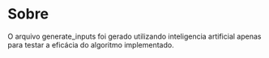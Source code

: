 # Sobre
O arquivo generate_inputs foi gerado utilizando inteligencia artificial apenas para testar a eficácia do algoritmo implementado.